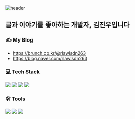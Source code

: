 <!--
**rlawlsdn263/rlawlsdn263** is a ✨ _special_ ✨ repository because its `README.md` (this file) appears on your GitHub profile.

Here are some ideas to get you started:

- 🔭 I’m currently working on ...
- 🌱 I’m currently learning ...
- 👯 I’m looking to collaborate on ...
- 🤔 I’m looking for help with ...
- 💬 Ask me about ...
- 📫 How to reach me: ...
- 😄 Pronouns: ...
- ⚡ Fun fact: ...
-->

![header](https://user-images.githubusercontent.com/79128016/234777739-f3c0c8d8-89b7-49f4-96fd-b11b65c9386d.png)


<h2>글과 이야기를 좋아하는 개발자, 김진우입니다</h2>

<h3>✍ My Blog</h3>

- https://brunch.co.kr/@rlawlsdn263
- https://blog.naver.com/rlawlsdn263

<h3>💻 Tech Stack</h3>
<span>
  <img src="https://img.shields.io/badge/-HTML-%23E34F26?style=for-the-badge&logo=HTML5&logoColor=white">
  <img src="https://img.shields.io/badge/-CSS-%231572B6?style=for-the-badge&logo=CSS3&logoColor=white">
  <img src="https://img.shields.io/badge/-JavaScript-%23F7DF1E?style=for-the-badge&logo=CSS3&logoColor=white">
  <img src="https://img.shields.io/badge/-React-%2361DAFB?style=for-the-badge&logo=React&logoColor=white">
</span>

<h3>🛠 Tools</h3>
<span>
  <img src="https://img.shields.io/badge/-Notion-%23000000?style=for-the-badge&logo=Notion&logoColor=white">
  <img src="https://img.shields.io/badge/-Figma-%231572B6?style=for-the-badge&logo=Slack&logoColor=white">
  <img src="https://img.shields.io/badge/-Adobe-%23FF0000?style=for-the-badge&logo=Adobe&logoColor=white">
</span>
